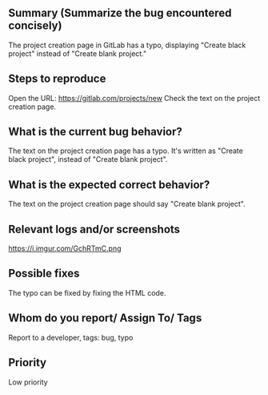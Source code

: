 
## Summary (Summarize the bug encountered concisely)
The project creation page in GitLab has a typo, displaying "Create black project" instead of "Create blank project."



## Steps to reproduce     
Open the URL: https://gitlab.com/projects/new
Check the text on the project creation page.  

   

## What is the current bug behavior?
The text on the project creation page has a typo. It's written as "Create black project", instead of "Create blank project".
     

## What is the expected correct behavior?
The text on the project creation page should say "Create blank project".


     
## Relevant logs and/or screenshots
https://i.imgur.com/GchRTmC.png
      

## Possible fixes
The typo can be fixed by fixing the HTML code.


## Whom do you report/ Assign To/ Tags
Report to a developer, tags: bug, typo


## Priority
Low priority
      
